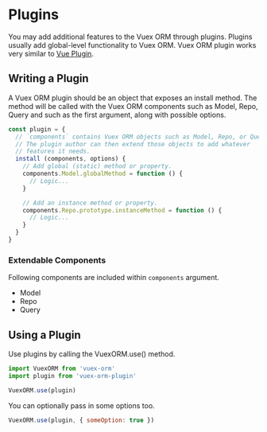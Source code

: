 # Plugins

You may add additional features to the Vuex ORM through plugins. Plugins usually add global-level functionality to Vuex ORM. Vuex ORM plugin works very similar to [Vue Plugin](https://vuex.vuejs.org/en/plugins.html).

## Writing a Plugin

A Vuex ORM plugin should be an object that exposes an install method. The method will be called with the Vuex ORM components such as Model, Repo, Query and such as the first argument, along with possible options.

```js
const plugin = {
  // `components` contains Vuex ORM objects such as Model, Repo, or Query.
  // The plugin author can then extend those objects to add whatever
  // features it needs.
  install (components, options) {
    // Add global (static) method or property.
    components.Model.globalMethod = function () {
      // Logic...
    }

    // Add an instance method or property.
    components.Repo.prototype.instanceMethod = function () {
      // Logic...
    }
  }
}
```

### Extendable Components

Following components are included within `components` argument.

- Model
- Repo
- Query

## Using a Plugin

Use plugins by calling the VuexORM.use() method.

```js
import VuexORM from 'vuex-orm'
import plugin from 'vuex-orm-plugin'

VuexORM.use(plugin)
```

You can optionally pass in some options too.

```js
VuexORM.use(plugin, { someOption: true })
```
